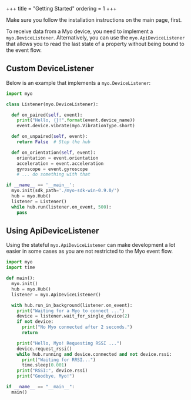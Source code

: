 +++
title = "Getting Started"
ordering = 1
+++

Make sure you follow the installation instructions on the main page, first.

To receive data from a Myo device, you need to implement a `myo.DeviceListener`.
Alternatively, you can use the `myo.ApiDeviceListener` that allows you to read
the last state of a property without being bound to the event flow.

## Custom DeviceListener

Below is an example that implements a `myo.DeviceListener`:

```python
import myo

class Listener(myo.DeviceListener):

  def on_paired(self, event):
    print("Hello, {}!".format(event.device_name))
    event.device.vibrate(myo.VibrationType.short)

  def on_unpaired(self, event):
    return False  # Stop the hub

  def on_orientation(self, event):
    orientation = event.orientation
    acceleration = event.acceleration
    gyroscope = event.gyroscope
    # ... do something with that

if __name__ == '__main__':
  myo.init(sdk_path='./myo-sdk-win-0.9.0/')
  hub = myo.Hub()
  listener = Listener()
  while hub.run(listener.on_event, 500):
    pass
```

## Using ApiDeviceListener

Using the stateful `myo.ApiDeviceListener` can make development a lot easier
in some cases as you are not restricted to the Myo event flow.

```python
import myo
import time

def main():
  myo.init()
  hub = myo.Hub()
  listener = myo.ApiDeviceListener()

  with hub.run_in_background(listener.on_event):
    print("Waiting for a Myo to connect ...")
    device = listener.wait_for_single_device(2)
    if not device:
      print("No Myo connected after 2 seconds.")
      return

    print("Hello, Myo! Requesting RSSI ...")
    device.request_rssi()
    while hub.running and device.connected and not device.rssi:
      print("Waiting for RRSI...")
      time.sleep(0.001)
    print("RSSI:", device.rssi)
    print("Goodbye, Myo!")

if __name__ == "__main__":
  main()
```
